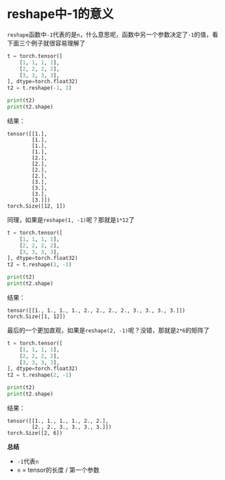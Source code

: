 # reshape中-1的意义

`reshape`函数中`-1`代表的是`n`，什么意思呢，函数中另一个参数决定了`-1`的值，看下面三个例子就很容易理解了

```python
t = torch.tensor([
	[1, 1, 1, 1],
	[2, 2, 2, 2],
	[3, 3, 3, 3],
], dtype=torch.float32)
t2 = t.reshape(-1, 1)

print(t2)
print(t2.shape)
```

结果：

```
tensor([[1.],
        [1.],
        [1.],
        [1.],
        [2.],
        [2.],
        [2.],
        [2.],
        [3.],
        [3.],
        [3.],
        [3.]])
torch.Size([12, 1])
```

同理，如果是`reshape(1, -1)`呢？那就是`1*12`了

```python
t = torch.tensor([
	[1, 1, 1, 1],
	[2, 2, 2, 2],
	[3, 3, 3, 3],
], dtype=torch.float32)
t2 = t.reshape(1, -1)

print(t2)
print(t2.shape)
```

结果：

```
tensor([[1., 1., 1., 1., 2., 2., 2., 2., 3., 3., 3., 3.]])
torch.Size([1, 12])
```

最后的一个更加直观，如果是`reshape(2, -1)`呢？没错，那就是`2*6`的矩阵了

```python
t = torch.tensor([
	[1, 1, 1, 1],
	[2, 2, 2, 2],
	[3, 3, 3, 3],
], dtype=torch.float32)
t2 = t.reshape(2, -1)

print(t2)
print(t2.shape)
```

结果：

```
tensor([[1., 1., 1., 1., 2., 2.],
        [2., 2., 3., 3., 3., 3.]])
torch.Size([2, 6])
```

**总结**

- `-1`代表`n`
- `n` = tensor的长度 / 第一个参数






